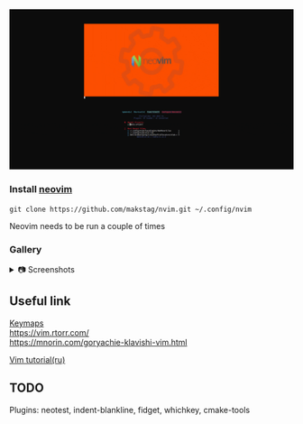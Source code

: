 <div align="center">
    <img src="doc/images/startup.gif" style="margin: auto"/>
</div>  


### Install [neovim](doc/install_neovim.md) 
```ssh
git clone https://github.com/makstag/nvim.git ~/.config/nvim
```
Neovim needs to be run a couple of times  

### Gallery  

<details>
<summary>
📷 Screenshots
</summary>
<div align="center">
    <img align="center" width="49%" src="doc/images/neovim.jpg" style="margin: auto"/> <img align="center" width="49%"  src="doc/images/ide.jpg" style="margin: auto"/>
    <img align="center" width="49%" src="doc/images/description.jpg" style="margin: auto"/> <img align="center" width="49%"  src="doc/images/keymaps.jpg" style="margin: auto"/>
    <img align="center" width="49%" src="doc/images/lazygit.jpg" style="margin: auto"/> <img align="center" width="49%"  src="doc/images/lsp.jpg" style="margin: auto"/>
</div>  
</details>

## Useful link  

[Keymaps](doc/keymaps.txt)  
https://vim.rtorr.com/  
https://mnorin.com/goryachie-klavishi-vim.html  

[Vim tutorial(ru)](https://www.youtube.com/playlist?list=PL8hRAtHSjAgZv7WFVDvQzzU-WoL-7jZGJ)  

## TODO  
Plugins: neotest, indent-blankline, fidget, whichkey, cmake-tools  
